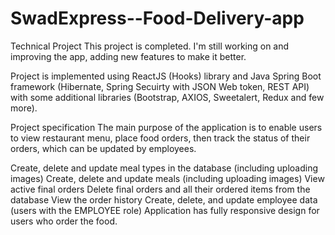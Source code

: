 # SwadExpress--Food-Delivery-app
Technical Project
This project is completed. I'm still working on and improving the app, adding new features to make it better.

Project is implemented using ReactJS (Hooks) library and Java Spring Boot framework (Hibernate, Spring Secuirty with JSON Web token, REST API) with some additional libraries (Bootstrap, AXIOS, Sweetalert, Redux and few more).

Project specification
The main purpose of the application is to enable users to view restaurant menu, place food orders, then track the status of their orders, which can be updated by employees.

Create, delete and update meal types in the database (including uploading images)
Create, delete and update meals (including uploading images)
View active final orders
Delete final orders and all their ordered items from the database
View the order history
Create, delete, and update employee data (users with the EMPLOYEE role)
Application has fully responsive design for users who order the food.
